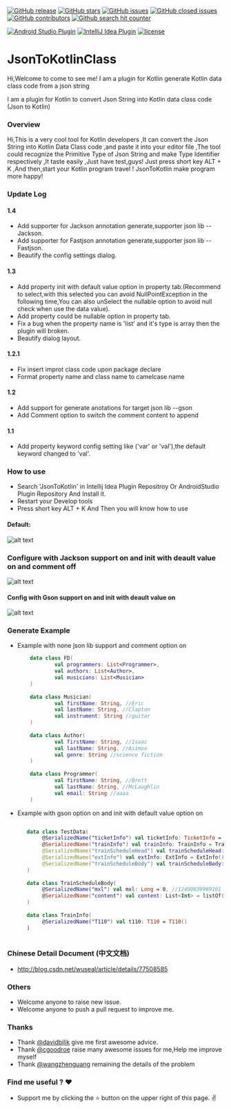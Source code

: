 [![GitHub release](https://img.shields.io/github/release/wuseal/JsonToKotlinClass.svg?style=flat)](https://github.com/wuseal/JsonToKotlinClass/releases)
[![GitHub stars](https://img.shields.io/github/stars/wuseal/JsonToKotlinClass.svg?style=social&label=Stars&style=plastic)](https://github.com/wuseal/JsonToKotlinClass/stargazers)
[![GitHub issues](https://img.shields.io/github/issues/wuseal/JsonToKotlinClass.svg)](https://github.com/wuseal/JsonToKotlinClass/issues)
[![GitHub closed issues](https://img.shields.io/github/issues-closed/wuseal/JsonToKotlinClass.svg)](https://github.com/wuseal/JsonToKotlinClass/issues?q=is%3Aissue+is%3Aclosed)
[![GitHub contributors](https://img.shields.io/github/contributors/wuseal/JsonToKotlinClass.svg)]()
[![Github search hit counter](https://img.shields.io/github/search/torvalds/wuseal/JsonToKotlinClass.svg)]()

[![Android Studio Plugin](https://img.shields.io/badge/plugin-AndroidStudio-green.svg)](
https://plugins.jetbrains.com/plugin/9960-jsontokotlinclass)
[![IntelliJ Idea Plugin](https://img.shields.io/badge/plugin-IntelliJ%20%20Idea-blue.svg)](https://plugins.jetbrains.com/plugin/9960-jsontokotlinclass)
[![license](https://img.shields.io/github/license/wuseal/JsonToKotlinClass.svg)]()
# JsonToKotlinClass

Hi,Welcome to come to see me!
I am a plugin for Kotlin generate Kotlin data class code from a json string

I am a plugin for Kotlin to convert Json String into Kotlin data class code (Json to Kotlin)

### Overview
Hi,This is a very cool tool for Kotlin developers ,It can convert the Json String into Kotlin Data Class code ,and paste it into your editor file ,The tool could recognize the Primitive Type of Json String and make Type Identifier respectively ,It taste easily ,Just have test,guys! Just press short key ALT + K ,And then,start your Kotlin program travel ! JsonToKotlin make program more happy!
### Update Log
#### 1.4
 * Add supporter for Jackson annotation generate,supporter json lib --Jackson.
 * Add supporter for Fastjson annotation generate,supporter json lib --Fastjson.
 * Beautify the config settings dialog.
#### 1.3
 * Add property init with default value option in property tab.(Recommend to select,with this selected you can avoid NullPointException in the following time,You can also unSelect the nullable option to avoid null check when use the data value).
 * Add property could be nullable option in property tab.
 * Fix a bug when the property name is 'list' and it's type is array then the plugin will broken.
 * Beautify dialog layout.

#### 1.2.1
* Fix insert improt class code upon package declare
* Format property name and class name to camelcase name

#### 1.2
* Add support for generate anotations for target json lib --gson
* Add Comment option to switch the comment content to append

#### 1.1
* Add property keyword config setting like ('var' or 'val'),the default keyword changed to 'val'.

### How to use
* Search 'JsonToKotlin' in Intellij Idea Plugin Repositroy Or AndroidStudio Plugin Repository And Install it.
* Restart your Develop tools 
* Press short key ALT + K And Then you will know how to use

#### Default:
![alt text](https://plugins.jetbrains.com/files/9960/screenshot_17340.png)

### Configure with Jackson support on and init with deault value on and comment off
![alt text](https://plugins.jetbrains.com/files/9960/screenshot_17362.png)

#### Config with Gson support on and init with deault value on

![alt text](https://plugins.jetbrains.com/files/9960/screenshot_17359.png)

### Generate Example
* Example with none json lib support and comment option on

    ```kotlin
        data class FD(
                val programmers: List<Programmer>,
                val authors: List<Author>,
                val musicians: List<Musician>
        )
        
        data class Musician(
                val firstName: String, //Eric
                val lastName: String, //Clapton
                val instrument: String //guitar
        )
        
        data class Author(
                val firstName: String, //Isaac
                val lastName: String, //Asimov
                val genre: String //science fiction
        )
        
        data class Programmer(
                val firstName: String, //Brett
                val lastName: String, //McLaughlin
                val email: String //aaaa
        )

    ```
* Example with gson option on and init with default value option on

    ```kotlin
    
       data class TestData(
       		@SerializedName("ticketInfo") val ticketInfo: TicketInfo = TicketInfo(),
       		@SerializedName("trainInfo") val trainInfo: TrainInfo = TrainInfo(),
       		@SerializedName("trainScheduleHead") val trainScheduleHead: List<String> = listOf(),
       		@SerializedName("extInfo") val extInfo: ExtInfo = ExtInfo(),
       		@SerializedName("trainScheduleBody") val trainScheduleBody: List<TrainScheduleBody> = listOf()
       )
       
       data class TrainScheduleBody(
       		@SerializedName("mxl") val mxl: Long = 0, //12490639969101
       		@SerializedName("content") val content: List<Int> = listOf()
       )
       
       data class TrainInfo(
       		@SerializedName("T110") val t110: T110 = T110()
       )
     
  
    ```

### Chinese Detail Document (中文文档)
* http://blog.csdn.net/wuseal/article/details/77508585

### Others
* Welcome anyone to raise new issue.
* Welcome anyone to push a pull request to improve me.

### Thanks
* Thank [@davidbilik](https://github.com/davidbilik) give me first awesome advice.
* Thank [@cgoodroe](https://github.com/cgoodroe) raise many awesome issues for me,Help me improve myself
* Thank [@wangzhenguang](https://github.com/wangzhenguang) remaining the details of the problem

### Find me useful ? :heart:
* Support me by clicking the :star: button on the upper right of this page. :v:
